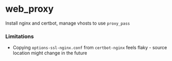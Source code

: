 # web_proxy

Install nginx and certbot, manage vhosts to use `proxy_pass`

### Limitations
- Copying `options-ssl-nginx.conf` from `certbot-nginx` feels flaky - source location might change in the future
